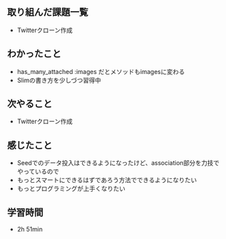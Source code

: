 ## 取り組んだ課題一覧
- Twitterクローン作成
## わかったこと
- has_many_attached :images だとメソッドもimagesに変わる
- Slimの書き方を少しづつ習得中
## 次やること
- Twitterクローン作成
## 感じたこと
- Seedでのデータ投入はできるようになったけど、association部分を力技でやっているので
- もっとスマートにできるはずであろう方法でできるようになりたい
- もっとプログラミングが上手くなりたい
## 学習時間
- 2h 51min